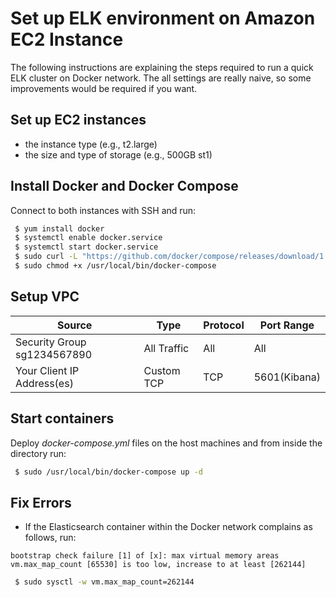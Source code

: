 # Set up ELK environment on Amazon EC2 Instance

The following instructions are explaining the steps required to run a quick ELK cluster on Docker network.
The all settings are really naive, so some improvements would be required if you want.

## Set up EC2 instances

- the instance type (e.g., t2.large)
- the size and type of storage (e.g., 500GB st1)

## Install Docker and Docker Compose

Connect to both instances with SSH and run:

```bash
 $ yum install docker
 $ systemctl enable docker.service
 $ systemctl start docker.service
 $ sudo curl -L "https://github.com/docker/compose/releases/download/1.28.2/docker-compose-$(uname -s)-$(uname -m)" -o /usr/local/bin/docker-compose
 $ sudo chmod +x /usr/local/bin/docker-compose
```

## Setup VPC

| Source                       | Type        | Protocol | Port Range      |
| ---------------------------- | ----------- | -------- | --------------- |
| Security Group sg1234567890  | All Traffic | All      | All             |
| Your Client IP Address(es)   | Custom TCP  | TCP      | 5601(Kibana)    |

## Start containers

Deploy *docker-compose.yml* files on the host machines and from
inside the directory run:

```bash
 $ sudo /usr/local/bin/docker-compose up -d
```

## Fix Errors

 - If the Elasticsearch container within the Docker network complains as follows, run:

```text
bootstrap check failure [1] of [x]: max virtual memory areas vm.max_map_count [65530] is too low, increase to at least [262144]
```
```bash
 $ sudo sysctl -w vm.max_map_count=262144
```
